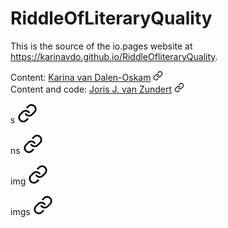 # RiddleOfLiteraryQuality

This is the source of the io.pages website at https://karinavdo.github.io/RiddleOfliteraryQuality.

<div>
    Content: <a href="https://www.huygens.knaw.nl/medewerkers/karina-van-dalen-oskam/">Karina van Dalen-Oskam</a> <a href="https://www.huygens.knaw.nl/medewerkers/karina-van-dalen-oskam/"><svg xmlns="http://www.w3.org/2000/svg" width="16" height="16" viewBox="0 0 24 24" fill="none" stroke="currentColor" stroke-width="2" stroke-linecap="round" stroke-linejoin="round" class="feather feather-link"><path d="M10 13a5 5 0 0 0 7.54.54l3-3a5 5 0 0 0-7.07-7.07l-1.72 1.71"></path><path d="M14 11a5 5 0 0 0-7.54-.54l-3 3a5 5 0 0 0 7.07 7.07l1.71-1.71"></path></svg></a></div>
<div>
    Content and code: <a href="https://foxandbadger.org/about/">Joris J. van Zundert</a> <a href="https://foxandbadger.org/about/"><svg xmlns="http://www.w3.org/2000/svg" width="16" height="16" viewBox="0 0 24 24" fill="none" stroke="currentColor" stroke-width="2" stroke-linecap="round" stroke-linejoin="round" class="feather feather-link"><path d="M10 13a5 5 0 0 0 7.54.54l3-3a5 5 0 0 0-7.07-7.07l-1.72 1.71"></path><path d="M14 11a5 5 0 0 0-7.54-.54l-3 3a5 5 0 0 0 7.07 7.07l1.71-1.71"></path></svg></a>
<div>

s
![Alt text](https://raw.githubusercontent.com/karinavdo/RiddleOfLiteraryQuality/main/docs/public/link.svg?sanitize=true)

ns
![Alt text](https://raw.githubusercontent.com/karinavdo/RiddleOfLiteraryQuality/main/docs/public/link.svg)

img
<img src="https://raw.githubusercontent.com/karinavdo/RiddleOfLiteraryQuality/main/docs/public/link.svg"></img>

imgs
<img src="https://raw.githubusercontent.com/karinavdo/RiddleOfLiteraryQuality/main/docs/public/link.svg?sanitize=true"></img>
